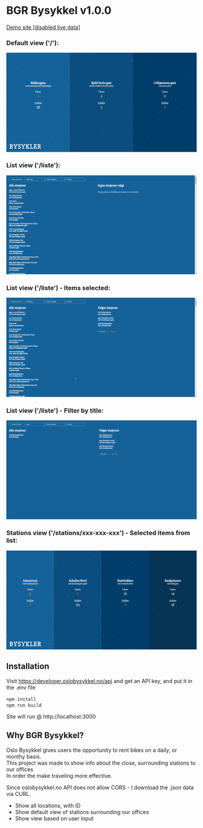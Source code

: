 # BGR Bysykkel  v1.0.0
[Demo site [disabled live data]](http://bysykkel.ispwbv003.axpa.no/)


### Default view ('/'):
![alt text](https://github.com/dagthomas/bgrbysykkel/raw/master/readme/default_site.jpg "Default Site")

### List view ('/liste'):
![alt text](https://github.com/dagthomas/bgrbysykkel/raw/master/readme/list_of_stations.jpg "List of Stations")

### List view ('/liste') - Items selected:
![alt text](https://github.com/dagthomas/bgrbysykkel/raw/master/readme/list_of_stations2.jpg "List of Stations")

### List view ('/liste') - Filter by title:
![alt text](https://github.com/dagthomas/bgrbysykkel/raw/master/readme/list_of_stations3.jpg "List of Stations")

### Stations view ('/stations/xxx-xxx-xxx') - Selected items from list:
![alt text](https://github.com/dagthomas/bgrbysykkel/raw/master/readme/selected_stations.jpg "Selected Stations")


## Installation

Visit https://developer.oslobysykkel.no/api and get an API key, and put it in the .env file

```shell
npm install
npm run build
```

Site will run @ http://localhost:3000

## Why BGR Bysykkel?

Oslo Bysykkel gives users the opportunity to rent bikes on a daily, or monthy basis.<br> 
This project was made to show info about the close, surrounding stations to our offices <br>
In order the make traveling more effective.<br>

Since oslobysykkel.no API does not allow CORS - I download the .json data via CURL.<br>

 * Show all locations, with ID
 * Show default view of stations surrounding our offices
 * Show view based on user input
 <br>
